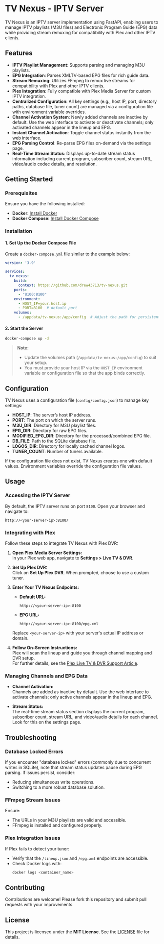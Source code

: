 # TV Nexus - IPTV Server

TV Nexus is an IPTV server implementation using FastAPI, enabling users to manage IPTV playlists (M3U files) and Electronic Program Guide (EPG) data while providing stream remuxing for compatibility with Plex and other IPTV clients.

## Features

- **IPTV Playlist Management**: Supports parsing and managing M3U playlists.
- **EPG Integration**: Parses XMLTV-based EPG files for rich guide data.
- **Stream Remuxing**: Utilizes FFmpeg to remux live streams for compatibility with Plex and other IPTV clients.
- **Plex Integration**: Fully compatible with Plex Media Server for custom IPTV integration.
- **Centralized Configuration**: All key settings (e.g., host IP, port, directory paths, database file, tuner count) are managed via a configuration file with environment variable overrides.
- **Channel Activation System**: Newly added channels are inactive by default. Use the web interface to activate or deactivate channels; only activated channels appear in the lineup and EPG.
- **Instant Channel Activation**: Toggle channel status instantly from the web interface.
- **EPG Parsing Control**: Re-parse EPG files on-demand via the settings page.
- **Real-Time Stream Status**: Displays up-to-date stream status information including current program, subscriber count, stream URL, video/audio codec details, and resolution.

## Getting Started

### Prerequisites

Ensure you have the following installed:

- **Docker**: [Install Docker](https://docs.docker.com/get-docker/)
- **Docker Compose**: [Install Docker Compose](https://docs.docker.com/compose/install/)

### Installation

#### 1. Set Up the Docker Compose File

Create a `docker-compose.yml` file similar to the example below:

```yaml
version: '3.9'

services:
  tv_nexus:
    build:
      context: https://github.com/drew43713/tv-nexus.git
    ports:
      - "8100:8100"
    environment:
      - HOST_IP=your.host.ip
      - PORT=8100  # default port
    volumes:
      - /appdata/tv-nexus:/app/config  # Adjust the path for persistent storage
```

#### 2. Start the Server

```sh
docker-compose up -d
```

> **Note:**  
> - Update the volumes path (`/appdata/tv-nexus:/app/config`) to suit your setup.  
> - You must provide your host IP via the `HOST_IP` environment variable or configuration file so that the app binds correctly.

## Configuration

TV Nexus uses a configuration file (`config/config.json`) to manage key settings:
- **HOST_IP**: The server’s host IP address.
- **PORT**: The port on which the server runs.
- **M3U_DIR**: Directory for M3U playlist files.
- **EPG_DIR**: Directory for raw EPG files.
- **MODIFIED_EPG_DIR**: Directory for the processed/combined EPG file.
- **DB_FILE**: Path to the SQLite database file.
- **LOGOS_DIR**: Directory for locally cached channel logos.
- **TUNER_COUNT**: Number of tuners available.

If the configuration file does not exist, TV Nexus creates one with default values. Environment variables override the configuration file values.

## Usage

### Accessing the IPTV Server

By default, the IPTV server runs on port `8100`. Open your browser and navigate to:

```
http://<your-server-ip>:8100/
```

### Integrating with Plex

Follow these steps to integrate TV Nexus with Plex DVR:

1. **Open Plex Media Server Settings:**  
   In your Plex web app, navigate to **Settings > Live TV & DVR**.

2. **Set Up Plex DVR:**  
   Click on **Set Up Plex DVR**. When prompted, choose to use a custom tuner.

3. **Enter Your TV Nexus Endpoints:**  
   - **Default URL:**  
     ```
     http://<your-server-ip>:8100
     ```
   - **EPG URL:**  
     ```
     http://<your-server-ip>:8100/epg.xml
     ```  
   Replace `<your-server-ip>` with your server's actual IP address or domain.

4. **Follow On-Screen Instructions:**  
   Plex will scan the lineup and guide you through channel mapping and DVR setup.  
   For further details, see the [Plex Live TV & DVR Support Article](https://support.plex.tv/articles/225877347-live-tv-dvr/).

### Managing Channels and EPG Data

- **Channel Activation:**  
  Channels are added as inactive by default. Use the web interface to activate channels; only active channels appear in the lineup and EPG.

- **Stream Status:**  
  The real-time stream status section displays the current program, subscriber count, stream URL, and video/audio details for each channel. Look for this on the settings page.

## Troubleshooting

### Database Locked Errors

If you encounter "database locked" errors (commonly due to concurrent writes in SQLite), note that stream status updates pause during EPG parsing. If issues persist, consider:
- Reducing simultaneous write operations.
- Switching to a more robust database solution.

### FFmpeg Stream Issues

Ensure:
- The URLs in your M3U playlists are valid and accessible.
- FFmpeg is installed and configured properly.

### Plex Integration Issues

If Plex fails to detect your tuner:
- Verify that the `/lineup.json` and `/epg.xml` endpoints are accessible.
- Check Docker logs with:
  ```sh
  docker logs <container_name>
  ```

## Contributing

Contributions are welcome! Please fork this repository and submit pull requests with your improvements.

## License

This project is licensed under the **MIT License**. See the [LICENSE](LICENSE) file for details.
```
